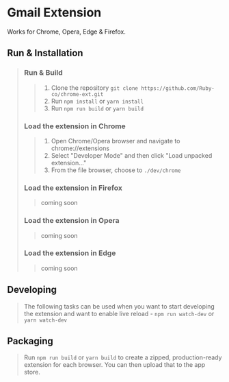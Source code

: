 # Gmail Extension

Works for Chrome, Opera, Edge & Firefox.

## Run & Installation

> ### Run & Build
>
> > 1. Clone the repository `git clone https://github.com/Ruby-co/chrome-ext.git`
> > 2. Run `npm install` or `yarn install`
> > 3. Run `npm run build` or `yarn build`
>
> ### Load the extension in Chrome
>
> > 1. Open Chrome/Opera browser and navigate to chrome://extensions
> > 2. Select "Developer Mode" and then click "Load unpacked extension..."
> > 3. From the file browser, choose to `./dev/chrome`
>
> ### Load the extension in Firefox
>
> > coming soon
>
> ### Load the extension in Opera
>
> > coming soon
>
> ### Load the extension in Edge
>
> > coming soon

## Developing

> The following tasks can be used when you want to start developing the extension
> and want to enable live reload -
> `npm run watch-dev` or `yarn watch-dev`

## Packaging

> Run `npm run build` or `yarn build` to create a zipped,
> production-ready extension for each browser.
> You can then upload that to the app store.
